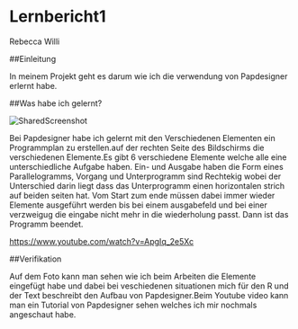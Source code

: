 # Lernbericht1
Rebecca Willi

##Einleitung

In meinem Projekt geht es darum wie ich die verwendung von Papdesigner erlernt habe.

##Was habe ich gelernt?

![SharedScreenshot](https://user-images.githubusercontent.com/110892622/184815724-63deae0a-fe64-4c2a-935f-4e26672d52e5.jpg)

Bei Papdesigner habe ich gelernt mit den Verschiedenen Elementen ein Programmplan zu erstellen.auf der rechten Seite des Bildschirms die verschiedenen Elemente.Es gibt 6 verschiedene Elemente welche alle eine unterschiedliche Aufgabe haben. Ein- und Ausgabe haben die Form eines Parallelogramms, Vorgang und Unterprogramm sind Rechtekig wobei der Unterschied darin liegt dass das Unterprogramm einen horizontalen strich auf beiden seiten hat. Vom Start zum ende müssen dabei immer wieder Elemente ausgeführt werden bis bei einem ausgabefeld und bei einer verzweigug die eingabe nicht mehr in die wiederholung passt. Dann ist das Programm beendet.

https://www.youtube.com/watch?v=ApgIq_2e5Xc

##Verifikation

Auf dem Foto kann man sehen wie ich beim Arbeiten die Elemente eingefügt habe und dabei bei veschiedenen situationen mich für den R und der Text beschreibt den Aufbau von Papdesigner.Beim Youtube video kann man ein Tutorial von Papdesigner sehen welches ich mir nochmals angeschaut habe.
